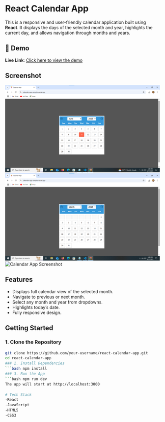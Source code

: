 # React Calendar App

This is a responsive and user-friendly calendar application built using **React**. It displays the days of the selected month and year, highlights the current day, and allows navigation through months and years.

## 🔗 Demo

**Live Link**: [Click here to view the demo](https://calendar-app-sample.vercel.app/)

## Screenshot

![Calendar App Screenshot](calendar1.png)
![Calendar App Screenshot](calendar2.png)
![Calendar App Screenshot](calendar3.png)

## Features

- Displays full calendar view of the selected month.
- Navigate to previous or next month.
- Select any month and year from dropdowns.
- Highlights today’s date.
- Fully responsive design.


## Getting Started

### 1. Clone the Repository
```bash
git clone https://github.com/your-username/react-calendar-app.git
cd react-calendar-app
### 2. Install Dependencies
```bash npm install
### 3. Run the App
```bash npm run dev
The app will start at http://localhost:3000

# Tech Stack
-React
-JavaScript
-HTML5
-CSS3
